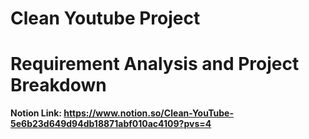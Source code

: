 # Clean Youtube Project

# Requirement Analysis and Project Breakdown

**Notion Link: https://www.notion.so/Clean-YouTube-5e6b23d649d94db18871abf010ac4109?pvs=4**
